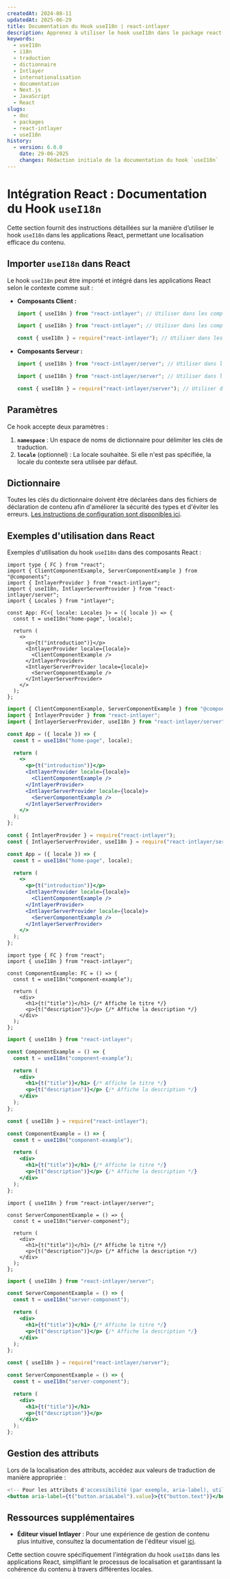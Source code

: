 ```yaml
---
createdAt: 2024-08-11
updatedAt: 2025-06-29
title: Documentation du Hook useI18n | react-intlayer
description: Apprenez à utiliser le hook useI18n dans le package react-intlayer
keywords:
  - useI18n
  - i18n
  - traduction
  - dictionnaire
  - Intlayer
  - internationalisation
  - documentation
  - Next.js
  - JavaScript
  - React
slugs:
  - doc
  - packages
  - react-intlayer
  - useI18n
history:
  - version: 6.0.0
    date: 29-06-2025
    changes: Rédaction initiale de la documentation du hook `useI18n`
---
```


# Intégration React : Documentation du Hook `useI18n`

Cette section fournit des instructions détaillées sur la manière d’utiliser le hook `useI18n` dans les applications React, permettant une localisation efficace du contenu.

## Importer `useI18n` dans React

Le hook `useI18n` peut être importé et intégré dans les applications React selon le contexte comme suit :

- **Composants Client :**

  ```typescript codeFormat="typescript"
  import { useI18n } from "react-intlayer"; // Utiliser dans les composants React côté client
  ```

  ```javascript codeFormat="esm"
  import { useI18n } from "react-intlayer"; // Utiliser dans les composants React côté client
  ```

  ```javascript codeFormat="commonjs"
  const { useI18n } = require("react-intlayer"); // Utiliser dans les composants React côté client
  ```

- **Composants Serveur :**

  ```typescript codeFormat="commonjs"
  import { useI18n } from "react-intlayer/server"; // Utiliser dans les composants React côté serveur
  ```

  ```javascript codeFormat="esm"
  import { useI18n } from "react-intlayer/server"; // Utiliser dans les composants React côté serveur
  ```

  ```javascript codeFormat="commonjs"
  const { useI18n } = require("react-intlayer/server"); // Utiliser dans les composants React côté serveur
  ```

## Paramètres

Ce hook accepte deux paramètres :

1. **`namespace`** : Un espace de noms de dictionnaire pour délimiter les clés de traduction.
2. **`locale`** (optionnel) : La locale souhaitée. Si elle n'est pas spécifiée, la locale du contexte sera utilisée par défaut.

## Dictionnaire

Toutes les clés du dictionnaire doivent être déclarées dans des fichiers de déclaration de contenu afin d'améliorer la sécurité des types et d'éviter les erreurs. [Les instructions de configuration sont disponibles ici](https://github.com/aymericzip/intlayer/blob/main/docs/docs/fr/dictionary/get_started.md).

## Exemples d'utilisation dans React

Exemples d'utilisation du hook `useI18n` dans des composants React :

```tsx fileName="src/App.tsx" codeFormat="typescript"
import type { FC } from "react";
import { ClientComponentExample, ServerComponentExample } from "@components";
import { IntlayerProvider } from "react-intlayer";
import { useI18n, IntlayerServerProvider } from "react-intlayer/server";
import { Locales } from "intlayer";

const App: FC<{ locale: Locales }> = ({ locale }) => {
  const t = useI18n("home-page", locale);

  return (
    <>
      <p>{t("introduction")}</p>
      <IntlayerProvider locale={locale}>
        <ClientComponentExample />
      </IntlayerProvider>
      <IntlayerServerProvider locale={locale}>
        <ServerComponentExample />
      </IntlayerServerProvider>
    </>
  );
};
```

```jsx fileName="src/app.jsx" codeFormat="esm"
import { ClientComponentExample, ServerComponentExample } from "@components";
import { IntlayerProvider } from "react-intlayer";
import { IntlayerServerProvider, useI18n } from "react-intlayer/server";

const App = ({ locale }) => {
  const t = useI18n("home-page", locale);

  return (
    <>
      <p>{t("introduction")}</p>
      <IntlayerProvider locale={locale}>
        <ClientComponentExample />
      </IntlayerProvider>
      <IntlayerServerProvider locale={locale}>
        <ServerComponentExample />
      </IntlayerServerProvider>
    </>
  );
};
```

```jsx fileName="src/app.cjs" codeFormat="commonjs"
const { IntlayerProvider } = require("react-intlayer");
const { IntlayerServerProvider, useI18n } = require("react-intlayer/server");

const App = ({ locale }) => {
  const t = useI18n("home-page", locale);

  return (
    <>
      <p>{t("introduction")}</p>
      <IntlayerProvider locale={locale}>
        <ClientComponentExample />
      </IntlayerProvider>
      <IntlayerServerProvider locale={locale}>
        <ServerComponentExample />
      </IntlayerServerProvider>
    </>
  );
};
```

```tsx fileName="src/components/ComponentExample.tsx" codeFormat="typescript"
import type { FC } from "react";
import { useI18n } from "react-intlayer";

const ComponentExample: FC = () => {
  const t = useI18n("component-example");

  return (
    <div>
      <h1>{t("title")}</h1> {/* Affiche le titre */}
      <p>{t("description")}</p> {/* Affiche la description */}
    </div>
  );
};
```

```jsx fileName="src/components/ComponentExample.jsx" codeFormat="esm"
import { useI18n } from "react-intlayer";

const ComponentExample = () => {
  const t = useI18n("component-example");

  return (
    <div>
      <h1>{t("title")}</h1> {/* Affiche le titre */}
      <p>{t("description")}</p> {/* Affiche la description */}
    </div>
  );
};
```

```jsx fileName="src/components/ComponentExample.cjs" codeFormat="commonjs"
const { useI18n } = require("react-intlayer");

const ComponentExample = () => {
  const t = useI18n("component-example");

  return (
    <div>
      <h1>{t("title")}</h1> {/* Affiche le titre */}
      <p>{t("description")}</p> {/* Affiche la description */}
    </div>
  );
};
```

```tsx fileName="src/components/ServerComponentExample.tsx" codeFormat="typescript"
import { useI18n } from "react-intlayer/server";

const ServerComponentExample = () => {
  const t = useI18n("server-component");

  return (
    <div>
      <h1>{t("title")}</h1> {/* Affiche le titre */}
      <p>{t("description")}</p> {/* Affiche la description */}
    </div>
  );
};
```

```jsx fileName="src/components/ServerComponentExample.jsx" codeFormat="esm"
import { useI18n } from "react-intlayer/server";

const ServerComponentExample = () => {
  const t = useI18n("server-component");

  return (
    <div>
      <h1>{t("title")}</h1> {/* Affiche le titre */}
      <p>{t("description")}</p> {/* Affiche la description */}
    </div>
  );
};
```

```jsx fileName="src/components/ServerComponentExample.cjs" codeFormat="commonjs"
const { useI18n } = require("react-intlayer/server");

const ServerComponentExample = () => {
  const t = useI18n("server-component");

  return (
    <div>
      <h1>{t("title")}</h1>
      <p>{t("description")}</p>
    </div>
  );
};
```

## Gestion des attributs

Lors de la localisation des attributs, accédez aux valeurs de traduction de manière appropriée :

```jsx
<!-- Pour les attributs d'accessibilité (par exemple, aria-label), utilisez .value car des chaînes pures sont requises -->
<button aria-label={t("button.ariaLabel").value}>{t("button.text")}</button>
```

## Ressources supplémentaires

- **Éditeur visuel Intlayer** : Pour une expérience de gestion de contenu plus intuitive, consultez la documentation de l'éditeur visuel [ici](https://github.com/aymericzip/intlayer/blob/main/docs/docs/fr/intlayer_visual_editor.md).

Cette section couvre spécifiquement l'intégration du hook `useI18n` dans les applications React, simplifiant le processus de localisation et garantissant la cohérence du contenu à travers différentes locales.
